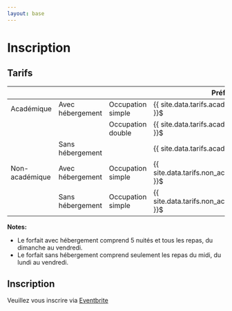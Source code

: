 ```yaml
---
layout: base
---
```

# Inscription

## Tarifs

|                   |                   |                       | Préférentiel (avant 31 mars)                                              | Régulier                                                              |
|----------------   |------------------ |-------------------    |------------------------------------------------------------------------   |--------------------------------------------------------------------   |
| Académique        | Avec hébergement  | Occupation simple     | {{ site.data.tarifs.academique.hebergement.simple.preferentiel }}$        | {{ site.data.tarifs.academique.hebergement.simple.regulier }}$        |
|                   |                   | Occupation double     | {{ site.data.tarifs.academique.hebergement.double.preferentiel }}$        | {{ site.data.tarifs.academique.hebergement.double.regulier }}$        |
|                   | Sans hébergement  |                       | {{ site.data.tarifs.academique.sans_hebergement.preferentiel }}$          | {{ site.data.tarifs.academique.sans_hebergement.regulier }}$          |
| Non-académique    | Avec hébergement  | Occupation simple     | {{ site.data.tarifs.non_academique.hebergement.simple.preferentiel }}$    | {{ site.data.tarifs.non_academique.hebergement.simple.regulier }}$    |
|                   | Sans hébergement  | Occupation simple     | {{ site.data.tarifs.non_academique.sans_hebergement.preferentiel }}$      | {{ site.data.tarifs.non_academique.sans_hebergement.regulier }}$      |

**Notes:** 
* Le forfait avec hébergement comprend 5 nuités et tous les repas, du dimanche au vendredi.
* Le forfait sans hébergement comprend seulement les repas du midi, du lundi au vendredi.

## Inscription

Veuillez vous inscrire via [Eventbrite](#)
